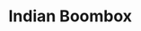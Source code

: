 # Indian Boombox

<live-code id="example" class="full" autorun="true" mode="html>iframe"></live-code>

<script>
  example.content = perspectiveLayeredImage({bg: '/examples/indian-boombox/bg.jpg', fg: '/examples/indian-boombox/fg.png'})
</script>
